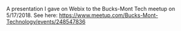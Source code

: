 A presentation I gave on Webix to the Bucks-Mont Tech meetup on 5/17/2018.  See here: https://www.meetup.com/Bucks-Mont-Technology/events/248547836
